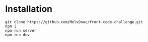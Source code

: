 # Installation

```
git clone https://github.com/MelvDouc/front-code-challenge.git
npm i
npm run server
npm run dev
```
